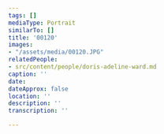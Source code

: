 ```yaml
---
tags: []
mediaType: Portrait
similarTo: []
title: '00120'
images:
- "/assets/media/00120.JPG"
relatedPeople:
- src/content/people/doris-adeline-ward.md
caption: ''
date: 
dateApprox: false
location: ''
description: ''
transcription: ''

---
```

